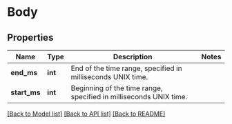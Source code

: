 # Body

## Properties
Name | Type | Description | Notes
------------ | ------------- | ------------- | -------------
**end_ms** | **int** | End of the time range, specified in milliseconds UNIX time. | 
**start_ms** | **int** | Beginning of the time range, specified in milliseconds UNIX time. | 

[[Back to Model list]](../../README.md#documentation-for-models) [[Back to API list]](../../README.md#documentation-for-api-endpoints) [[Back to README]](../../README.md)

